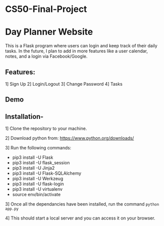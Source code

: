 # CS50-Final-Project

# Day Planner Website
This is a Flask program where users can login and keep track of their daily tasks. In the future, I plan to add in more features like a user calendar, notes, and a login via Facebook/Google.

## Features:
1] Sign Up
2] Login/Logout
3] Change Password
4] Tasks

## Demo


## Installation-

1] Clone the repository to your machine.

2] Download python from: https://www.python.org/downloads/

3] Run the following commands:
  - pip3 install -U Flask
  - pip3 install -U flask_session
  - pip3 install -U Jinja2
  - pip3 install -U Flask-SQLAlchemy
  - pip3 install -U Werkzeug
  - pip3 install -U flask-login
  - pip3 install -U virtualenv
  - source env/bin/activate

3] Once all the dependancies have been installed, run the command `python app.py`

4] This should start a local server and you can access it on your browser.
